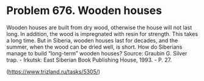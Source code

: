 # Problem 676. Wooden houses 

Wooden houses are built from dry wood, otherwise the house will not last long. In addition, the wood is impregnated with resin for strength. This takes a long time. But in Siberia, wooden houses last for decades, and the summer, when the wood can be dried well, is short. How do Siberians manage to build “long-term” wooden houses? Source: Graubin G. Silver trap. - Irkutsk: East Siberian Book Publishing House, 1993. - P. 27.

(https://www.trizland.ru/tasks/5305/)
